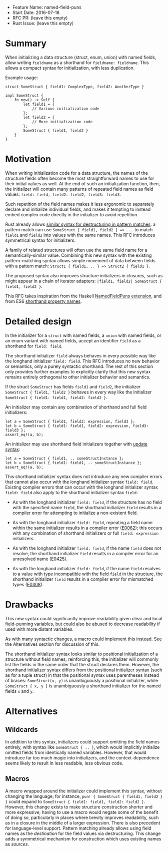 - Feature Name: named-field-puns
- Start Date: 2016-07-18
- RFC PR: (leave this empty)
- Rust Issue: (leave this empty)

# Summary
[summary]: #summary

When initializing a data structure (struct, enum, union) with named fields,
allow writing `fieldname` as a shorthand for `fieldname: fieldname`. This
allows a compact syntax for initialization, with less duplication.

Example usage:

    struct SomeStruct { field1: ComplexType, field2: AnotherType }

    impl SomeStruct {
        fn new() -> Self {
            let field1 = {
                // Various initialization code
            };
            let field2 = {
                // More initialization code
            };
            SomeStruct { field1, field2 }
        }
    }

# Motivation
[motivation]: #motivation

When writing initialization code for a data structure, the names of the
structure fields often become the most straightforward names to use for their
initial values as well. At the end of such an initialization function, then,
the initializer will contain many patterns of repeated field names as field
values: `field: field, field2: field2, field3: field3`.

Such repetition of the field names makes it less ergonomic to separately
declare and initialize individual fields, and makes it tempting to instead
embed complex code directly in the initializer to avoid repetition.

Rust already allows
[similar syntax for destructuring in pattern matches](https://doc.rust-lang.org/book/patterns.html#destructuring):
a pattern match can use `SomeStruct { field1, field2 } => ...` to match
`field1` and `field2` into values with the same names. This RFC introduces
symmetrical syntax for initializers.

A family of related structures will often use the same field name for a
semantically-similar value. Combining this new syntax with the existing
pattern-matching syntax allows simple movement of data between fields with a
pattern match: `Struct1 { field1, .. } => Struct2 { field1 }`.

The proposed syntax also improves structure initializers in closures, such as
might appear in a chain of iterator adapters: `|field1, field2| SomeStruct {
field1, field2 }`.

This RFC takes inspiration from the Haskell
[NamedFieldPuns extension](https://downloads.haskell.org/~ghc/latest/docs/html/users_guide/glasgow_exts.html#record-puns),
and from ES6
[shorthand property names](http://www.ecma-international.org/ecma-262/6.0/#sec-object-initializer).

# Detailed design
[design]: #detailed-design

In the initializer for a `struct` with named fields, a `union` with named
fields, or an enum variant with named fields, accept an identifier `field` as a
shorthand for `field: field`.

The shorthand initializer `field` always behaves in every possible way like the
longhand initializer `field: field`. This RFC introduces no new behavior or
semantics, only a purely syntactic shorthand. The rest of this section only
provides further examples to explicitly clarify that this new syntax remains
entirely orthogonal to other initializer behavior and semantics.

If the struct `SomeStruct` has fields `field1` and `field2`, the initializer
`SomeStruct { field1, field2 }` behaves in every way like the initializer
`SomeStruct { field1: field1, field2: field2 }`.

An initializer may contain any combination of shorthand and full field
initializers:

    let a = SomeStruct { field1, field2: expression, field3 };
    let b = SomeStruct { field1: field1, field2: expression, field3: field3 };
    assert_eq!(a, b);

An initializer may use shorthand field initializers together with
[update syntax](https://doc.rust-lang.org/book/structs.html#update-syntax):

    let a = SomeStruct { field1, .. someStructInstance };
    let b = SomeStruct { field1: field1, .. someStructInstance };
    assert_eq!(a, b);

This shorthand initializer syntax does not introduce any new compiler errors
that cannot also occur with the longhand initializer syntax `field: field`.
Existing compiler errors that can occur with the longhand initializer syntax
`field: field` also apply to the shorthand initializer syntax `field`:

- As with the longhand initializer `field: field`, if the structure has no
  field with the specified name `field`, the shorthand initializer `field`
  results in a compiler error for attempting to initialize a non-existent
  field.

- As with the longhand initializer `field: field`, repeating a field name
  within the same initializer results in a compiler error
  ([E0062](https://doc.rust-lang.org/error-index.html#E0062)); this occurs with
  any combination of shorthand initializers or full `field: expression`
  initializers.

- As with the longhand initializer `field: field`, if the name `field` does not
  resolve, the shorthand initializer `field` results in a compiler error for an
  unresolved name ([E0425](https://doc.rust-lang.org/error-index.html#E0425)).

- As with the longhand initializer `field: field`, if the name `field` resolves
  to a value with type incompatible with the field `field` in the structure,
  the shorthand initializer `field` results in a compiler error for mismatched
  types ([E0308](https://doc.rust-lang.org/error-index.html#E0308)).

# Drawbacks
[drawbacks]: #drawbacks

This new syntax could significantly improve readability given clear and local
field-punning variables, but could also be abused to decrease readability if
used with more distant variables.

As with many syntactic changes, a macro could implement this instead. See the
Alternatives section for discussion of this.

The shorthand initializer syntax looks similar to positional initialization of
a structure without field names; reinforcing this, the initializer will
commonly list the fields in the same order that the struct declares them.
However, the shorthand initializer syntax differs from the positional
initializer syntax (such as for a tuple struct) in that the positional syntax
uses parentheses instead of braces: `SomeStruct(x, y)` is unambiguously a
positional initializer, while `SomeStruct { x, y }` is unambiguously a
shorthand initializer for the named fields `x` and `y`.

# Alternatives
[alternatives]: #alternatives

## Wildcards

In addition to this syntax, initializers could support omitting the field names
entirely, with syntax like `SomeStruct { .. }`, which would implicitly
initialize omitted fields from identically named variables. However, that would
introduce far too much magic into initializers, and the context-dependence
seems likely to result in less readable, less obvious code.

## Macros

A macro wrapped around the initializer could implement this syntax, without
changing the language; for instance, `pun! { SomeStruct { field1, field2 } }`
could expand to `SomeStruct { field1: field1, field2: field2 }`. However, this
change exists to make structure construction shorter and more expressive;
having to use a macro would negate some of the benefit of doing so,
particularly in places where brevity improves readability, such as in a closure
in the middle of a larger expression. There is also precedent for
language-level support. Pattern matching already allows using field names as
the _destination_ for the field values via destructuring. This change adds a
symmetrical mechanism for construction which uses existing names as _sources_.
